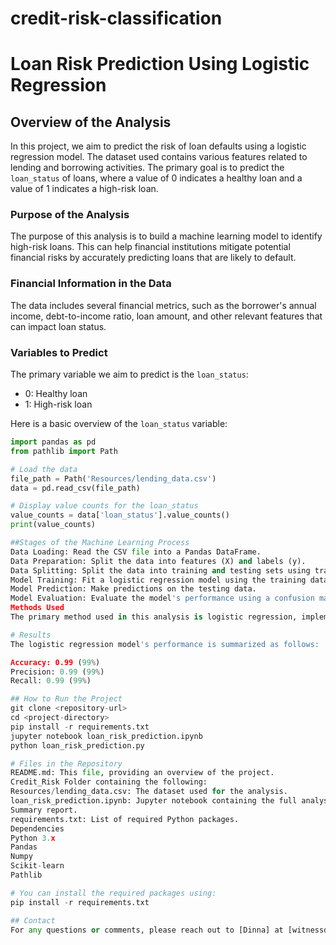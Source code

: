 # credit-risk-classification
# Loan Risk Prediction Using Logistic Regression

## Overview of the Analysis

In this project, we aim to predict the risk of loan defaults using a logistic regression model. The dataset used contains various features related to lending and borrowing activities. The primary goal is to predict the `loan_status` of loans, where a value of 0 indicates a healthy loan and a value of 1 indicates a high-risk loan.

### Purpose of the Analysis

The purpose of this analysis is to build a machine learning model to identify high-risk loans. This can help financial institutions mitigate potential financial risks by accurately predicting loans that are likely to default.

### Financial Information in the Data

The data includes several financial metrics, such as the borrower's annual income, debt-to-income ratio, loan amount, and other relevant features that can impact loan status.

### Variables to Predict

The primary variable we aim to predict is the `loan_status`:
- 0: Healthy loan
- 1: High-risk loan

Here is a basic overview of the `loan_status` variable:

```python
import pandas as pd
from pathlib import Path

# Load the data
file_path = Path('Resources/lending_data.csv')
data = pd.read_csv(file_path)

# Display value counts for the loan_status
value_counts = data['loan_status'].value_counts()
print(value_counts)

##Stages of the Machine Learning Process
Data Loading: Read the CSV file into a Pandas DataFrame.
Data Preparation: Split the data into features (X) and labels (y).
Data Splitting: Split the data into training and testing sets using train_test_split.
Model Training: Fit a logistic regression model using the training data.
Model Prediction: Make predictions on the testing data.
Model Evaluation: Evaluate the model's performance using a confusion matrix and classification report.
Methods Used
The primary method used in this analysis is logistic regression, implemented using the LogisticRegression class from the sklearn library.

# Results
The logistic regression model's performance is summarized as follows:

Accuracy: 0.99 (99%)
Precision: 0.99 (99%)
Recall: 0.99 (99%)

## How to Run the Project
git clone <repository-url>
cd <project-directory>
pip install -r requirements.txt
jupyter notebook loan_risk_prediction.ipynb
python loan_risk_prediction.py

# Files in the Repository
README.md: This file, providing an overview of the project.
Credit_Risk Folder containing the following:
Resources/lending_data.csv: The dataset used for the analysis.
loan_risk_prediction.ipynb: Jupyter notebook containing the full analysis.
Summary report.
requirements.txt: List of required Python packages.
Dependencies
Python 3.x
Pandas
Numpy
Scikit-learn
Pathlib

# You can install the required packages using:
pip install -r requirements.txt

## Contact
For any questions or comments, please reach out to [Dinna] at [witnessdinna@gmail.com].
